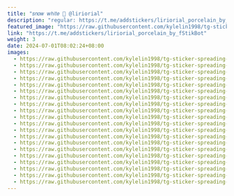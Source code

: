 ```yaml
---
title: "𝑠𝑛𝑜𝑤 𝑤ℎ𝑖𝑡𝑒 🤍 @liriorial"
description: "regular: https://t.me/addstickers/liriorial_porcelain_by_fStikBot"
featured_image: "https://raw.githubusercontent.com/kylelin1998/tg-sticker-spreading-worldwide-images/main/img/ab490796-e970-44ae-b82a-3140078eb0ee.jpg"
link: "https://t.me/addstickers/liriorial_porcelain_by_fStikBot"
weight: 3
date: 2024-07-01T08:02:24+08:00
images:
  - https://raw.githubusercontent.com/kylelin1998/tg-sticker-spreading-worldwide-images/main/img/ab490796-e970-44ae-b82a-3140078eb0ee.jpg
  - https://raw.githubusercontent.com/kylelin1998/tg-sticker-spreading-worldwide-images/main/img/640f32aa-744f-488d-a1ae-920b55122137.jpg
  - https://raw.githubusercontent.com/kylelin1998/tg-sticker-spreading-worldwide-images/main/img/72a2224a-8ce9-423d-9192-a938d2844e50.jpg
  - https://raw.githubusercontent.com/kylelin1998/tg-sticker-spreading-worldwide-images/main/img/a6d47e2e-f0ff-4b0a-b61e-7416e5a228eb.jpg
  - https://raw.githubusercontent.com/kylelin1998/tg-sticker-spreading-worldwide-images/main/img/3cb9133a-795e-4e63-b74d-0badb88751ce.jpg
  - https://raw.githubusercontent.com/kylelin1998/tg-sticker-spreading-worldwide-images/main/img/5a493eeb-47c6-4088-9efa-738fc5e1defa.jpg
  - https://raw.githubusercontent.com/kylelin1998/tg-sticker-spreading-worldwide-images/main/img/73eeb0e3-80f2-4867-a5b8-1236579a272d.jpg
  - https://raw.githubusercontent.com/kylelin1998/tg-sticker-spreading-worldwide-images/main/img/f7e68db0-f39f-4e50-a387-d05477003cb7.jpg
  - https://raw.githubusercontent.com/kylelin1998/tg-sticker-spreading-worldwide-images/main/img/7bdb4f49-3433-4644-b20c-80c7bd831800.jpg
  - https://raw.githubusercontent.com/kylelin1998/tg-sticker-spreading-worldwide-images/main/img/75c419ca-0038-40c2-b17d-13d924e63769.jpg
  - https://raw.githubusercontent.com/kylelin1998/tg-sticker-spreading-worldwide-images/main/img/d3c8218e-3c5e-4c60-846a-fee5567d56df.jpg
  - https://raw.githubusercontent.com/kylelin1998/tg-sticker-spreading-worldwide-images/main/img/4665c0f1-5bcd-4bce-a16a-35de163d9eba.jpg
  - https://raw.githubusercontent.com/kylelin1998/tg-sticker-spreading-worldwide-images/main/img/f0e30695-0fb0-4ccb-8f67-724635eef354.jpg
  - https://raw.githubusercontent.com/kylelin1998/tg-sticker-spreading-worldwide-images/main/img/0327fc91-ad5a-48e5-900a-64d3704aa18f.jpg
  - https://raw.githubusercontent.com/kylelin1998/tg-sticker-spreading-worldwide-images/main/img/0cd54008-8831-4673-9a07-61bec8524e4c.jpg
  - https://raw.githubusercontent.com/kylelin1998/tg-sticker-spreading-worldwide-images/main/img/151e938a-9ae3-4bdb-b63e-84f45ddd30d9.jpg
  - https://raw.githubusercontent.com/kylelin1998/tg-sticker-spreading-worldwide-images/main/img/6adeace2-b6d6-4f37-abfe-cf54ed344ae8.jpg
  - https://raw.githubusercontent.com/kylelin1998/tg-sticker-spreading-worldwide-images/main/img/4a70ef7c-ba66-4c86-8266-17e75cd9241e.jpg
  - https://raw.githubusercontent.com/kylelin1998/tg-sticker-spreading-worldwide-images/main/img/967b95bd-d132-4a12-82f8-cc456cef7ae9.jpg
  - https://raw.githubusercontent.com/kylelin1998/tg-sticker-spreading-worldwide-images/main/img/fa58eb05-33cd-4580-8dbe-8eebcaca9b3d.jpg
---
```

